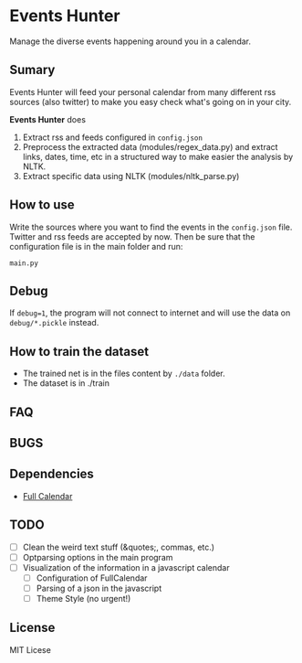 # Events Hunter

Manage the diverse events happening around you in a calendar.

## Sumary

Events Hunter will feed your personal calendar from many different rss sources (also twitter) to make you easy check what's going on in your city.

**Events Hunter** does

1. Extract rss and feeds configured in `config.json`
2. Preprocess the extracted data (modules/regex_data.py) and extract links, dates, time, etc in a structured way to make easier the analysis by NLTK. 
3. Extract specific data using NLTK (modules/nltk_parse.py)

## How to use

Write the sources where you want to find the events in the `config.json` file. Twitter and rss feeds are accepted by now. Then be sure that the configuration file is in the main folder and  run: 

```
main.py 
```  

## Debug

If `debug=1`, the program will not connect to internet and will use the data on `debug/*.pickle` instead. 

## How to train the dataset

- The trained net is in the files content by `./data` folder.  
- The dataset is in ./train

## FAQ


## BUGS


## Dependencies

- [Full Calendar](http://www.fullcalendar.io) 

## TODO

- [ ] Clean the weird text stuff (&quotes;, commas, etc.)
- [ ] Optparsing options in the main program 
- [ ] Visualization of the information in a javascript calendar
	- [ ] Configuration of FullCalendar
	- [ ] Parsing of a json in the javascript
	- [ ] Theme Style (no urgent!)

## License

MIT Licese
